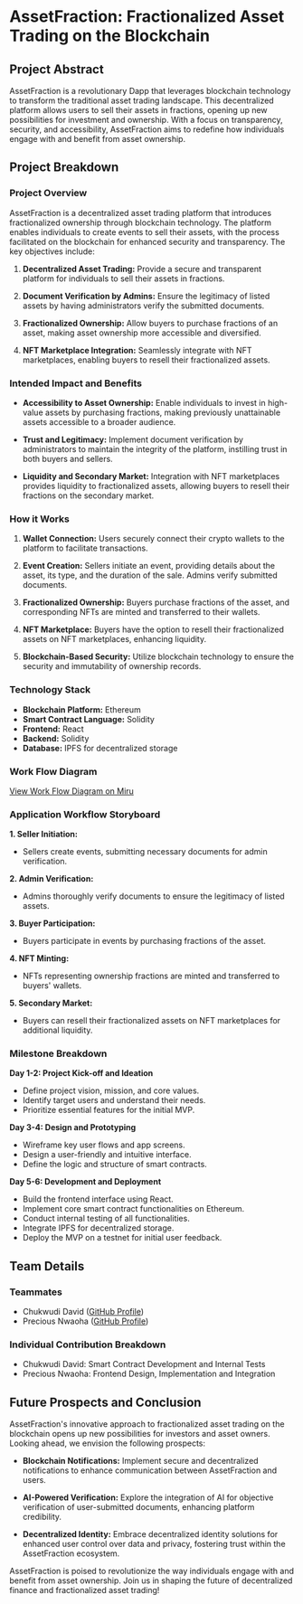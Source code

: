 # AssetFraction: Fractionalized Asset Trading on the Blockchain

## Project Abstract

AssetFraction is a revolutionary Dapp that leverages blockchain technology to transform the traditional asset trading landscape. This decentralized platform allows users to sell their assets in fractions, opening up new possibilities for investment and ownership. With a focus on transparency, security, and accessibility, AssetFraction aims to redefine how individuals engage with and benefit from asset ownership.

## Project Breakdown

### Project Overview

AssetFraction is a decentralized asset trading platform that introduces fractionalized ownership through blockchain technology. The platform enables individuals to create events to sell their assets, with the process facilitated on the blockchain for enhanced security and transparency. The key objectives include:

1. **Decentralized Asset Trading:** Provide a secure and transparent platform for individuals to sell their assets in fractions.

2. **Document Verification by Admins:** Ensure the legitimacy of listed assets by having administrators verify the submitted documents.

3. **Fractionalized Ownership:** Allow buyers to purchase fractions of an asset, making asset ownership more accessible and diversified.

4. **NFT Marketplace Integration:** Seamlessly integrate with NFT marketplaces, enabling buyers to resell their fractionalized assets.

### Intended Impact and Benefits

- **Accessibility to Asset Ownership:** Enable individuals to invest in high-value assets by purchasing fractions, making previously unattainable assets accessible to a broader audience.

- **Trust and Legitimacy:** Implement document verification by administrators to maintain the integrity of the platform, instilling trust in both buyers and sellers.

- **Liquidity and Secondary Market:** Integration with NFT marketplaces provides liquidity to fractionalized assets, allowing buyers to resell their fractions on the secondary market.

### How it Works

1. **Wallet Connection:** Users securely connect their crypto wallets to the platform to facilitate transactions.

2. **Event Creation:** Sellers initiate an event, providing details about the asset, its type, and the duration of the sale. Admins verify submitted documents.

3. **Fractionalized Ownership:** Buyers purchase fractions of the asset, and corresponding NFTs are minted and transferred to their wallets.

4. **NFT Marketplace:** Buyers have the option to resell their fractionalized assets on NFT marketplaces, enhancing liquidity.

5. **Blockchain-Based Security:** Utilize blockchain technology to ensure the security and immutability of ownership records.

### Technology Stack

- **Blockchain Platform:** Ethereum
- **Smart Contract Language:** Solidity
- **Frontend:** React
- **Backend:** Solidity
- **Database:** IPFS for decentralized storage

### Work Flow Diagram

[View Work Flow Diagram on Miru](https://miro.com/app/board/uXjVN3Oco8o=/?share_link_id=700296085921)

### Application Workflow Storyboard

**1. Seller Initiation:**

- Sellers create events, submitting necessary documents for admin verification.

**2. Admin Verification:**

- Admins thoroughly verify documents to ensure the legitimacy of listed assets.

**3. Buyer Participation:**

- Buyers participate in events by purchasing fractions of the asset.

**4. NFT Minting:**

- NFTs representing ownership fractions are minted and transferred to buyers' wallets.

**5. Secondary Market:**

- Buyers can resell their fractionalized assets on NFT marketplaces for additional liquidity.

### Milestone Breakdown

**Day 1-2: Project Kick-off and Ideation**

- Define project vision, mission, and core values.
- Identify target users and understand their needs.
- Prioritize essential features for the initial MVP.

**Day 3-4: Design and Prototyping**

- Wireframe key user flows and app screens.
- Design a user-friendly and intuitive interface.
- Define the logic and structure of smart contracts.

**Day 5-6: Development and Deployment**

- Build the frontend interface using React.
- Implement core smart contract functionalities on Ethereum.
- Conduct internal testing of all functionalities.
- Integrate IPFS for decentralized storage.
- Deploy the MVP on a testnet for initial user feedback.

## Team Details

### Teammates

- Chukwudi David ([GitHub Profile](https://github.com/adamsdavee))
- Precious Nwaoha ([GitHub Profile](https://github.com/preciousnwaoha))

### Individual Contribution Breakdown

- Chukwudi David: Smart Contract Development and Internal Tests
- Precious Nwaoha: Frontend Design, Implementation and Integration

## Future Prospects and Conclusion

AssetFraction's innovative approach to fractionalized asset trading on the blockchain opens up new possibilities for investors and asset owners. Looking ahead, we envision the following prospects:

- **Blockchain Notifications:** Implement secure and decentralized notifications to enhance communication between AssetFraction and users.

- **AI-Powered Verification:** Explore the integration of AI for objective verification of user-submitted documents, enhancing platform credibility.

- **Decentralized Identity:** Embrace decentralized identity solutions for enhanced user control over data and privacy, fostering trust within the AssetFraction ecosystem.

AssetFraction is poised to revolutionize the way individuals engage with and benefit from asset ownership. Join us in shaping the future of decentralized finance and fractionalized asset trading!

